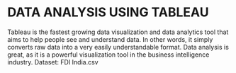 # DATA ANALYSIS USING TABLEAU
Tableau is the fastest growing data visualization and data analytics tool that aims to help people see and understand data. In other words, it simply converts raw data into a very easily understandable format. Data analysis is great, as it is a powerful visualization tool in the business intelligence industry.
Dataset: FDI India.csv
